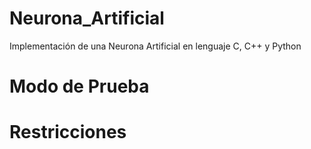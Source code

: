 # Neurona_Artificial
Implementación de una Neurona Artificial en lenguaje C, C++ y Python

# Modo de Prueba

# Restricciones
